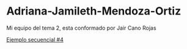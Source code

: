 # Adriana-Jamileth-Mendoza-Ortiz
Mi equipo del tema 2, esta conformado por Jair Cano Rojas

[Ejemplo secuencial #4](https://github.com/adrianaMendoza1/Adriana-Jamileth-Mendoza-Ortiz/blob/444402f2bf4d18cad23e21ec490e3d6f780b49c4/Secuencial%20%234)
